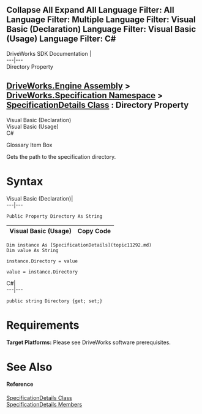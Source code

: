 Collapse All Expand All Language Filter: All  Language Filter: Multiple  Language Filter: Visual Basic (Declaration) Language Filter: Visual Basic (Usage) Language Filter: C#  
---  
DriveWorks SDK Documentation  |   
---|---  
Directory Property   
  
[DriveWorks.Engine Assembly](topic2156.md) > [DriveWorks.Specification Namespace](topic10764.md) > [SpecificationDetails Class](topic11292.md) : Directory Property  
---  
  
Visual Basic (Declaration)    
Visual Basic (Usage)    
C# 

Glossary Item Box

Gets the path to the specification directory. 

# Syntax

Visual Basic (Declaration)|   
---|---  
      
    
    Public Property Directory As String  
  
Visual Basic (Usage)| Copy Code  
---|---  
      
    
    Dim instance As [SpecificationDetails](topic11292.md)
    Dim value As String
     
    instance.Directory = value
     
    value = instance.Directory  
  
C#|   
---|---  
      
    
    public string Directory {get; set;}  
  
# Requirements

**Target Platforms:** Please see DriveWorks software prerequisites.

# See Also

#### Reference

[SpecificationDetails Class](topic11292.md)   
[SpecificationDetails Members](topic11293.md)


